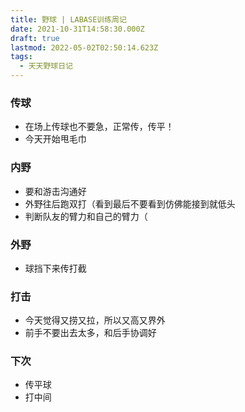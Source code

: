 ```yaml
---
title: 野球 | LABASE训练周记
date: 2021-10-31T14:58:30.000Z
draft: true
lastmod: 2022-05-02T02:50:14.623Z
tags:
  - 天天野球日记
---
```

### 传球

- 在场上传球也不要急，正常传，传平！
- 今天开始甩毛巾

### 内野

- 要和游击沟通好
- 外野往后跑双打（看到最后不要看到仿佛能接到就低头
- 判断队友的臂力和自己的臂力（

### 外野

- 球挡下来传打截

### 打击

- 今天觉得又捞又拉，所以又高又界外
- 前手不要出去太多，和后手协调好

### 下次

- 传平球
- 打中间